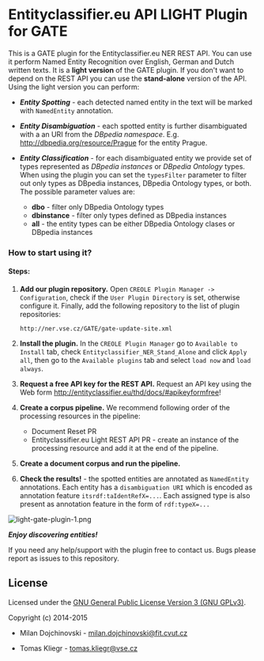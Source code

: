 # Entityclassifier.eu API LIGHT Plugin for GATE #

This is a GATE plugin for the Entityclassifier.eu NER REST API. You can use it perform Named Entity Recognition over English, German and Dutch written texts. It is a **light version** of the GATE plugin. If you don't want to depend on the REST API you can use the **stand-alone** version of the API. Using the light version you can perform:

* ***Entity Spotting*** - each detected named entity in the text will be marked with ```NamedEntity``` annotation.

* ***Entity Disambiguation*** - each spotted entity is further disambiguated with a an URI from the *DBpedia namespace*. E.g. http://dbpedia.org/resource/Prague for the entity Prague.

* ***Entity Classification*** - for each disambiguated entity we provide set of types represented as *DBpedia instances* or *DBpedia Ontology* types. When using the plugin you can set the ```typesFilter``` parameter to filter out only types as DBpedia instances, DBpedia Ontology types, or both. The possible parameter values are:
    * **dbo** - filter only DBpedia Ontology types
    * **dbinstance** - filter only types defined as DBpedia instances
    * **all** - the entity types can be either DBpedia Ontology clases or DBpedia instances


### How to start using it? ###

#### Steps: ####
1. **Add our plugin repository.** Open ```CREOLE Plugin Manager -> Configuration```, check if the ```User Plugin Directory``` is set, otherwise configure it. Finally, add the following repository to the list of plugin repositories:

    ```
    http://ner.vse.cz/GATE/gate-update-site.xml
    ```

2. **Install the plugin.**  In the ```CREOLE Plugin Manager``` go to ```Available to Install``` tab, check ```Entityclassifier_NER_Stand_Alone``` and click ```Apply all```, then go to the ```Available plugins``` tab and select ```load now``` and ```load always```.

3. **Request a free API key for the REST API.** Request an API key using the Web form http://entityclassifier.eu/thd/docs/#apikeyformfree!

4. **Create a corpus pipeline.** We recommend following order of the processing resources in the pipeline:

    * Document Reset PR
    * Entityclassifier.eu Light REST API PR - create an instance of the processing resource and add it at the end of the pipeline.

5. **Create a document corpus and run the pipeline.**

6. **Check the results!** - the spotted entities are annotated as ```NamedEntity``` annotations. Each entity has a ```disambiguation URI``` which is encoded as annotation feature ```itsrdf:taIdentRefX=...```. Each assigned type is also present as annotation feature in the form of ```rdf:typeX=...```

![light-gate-plugin-1.png](https://bitbucket.org/repo/M6EXM6/images/1690205146-light-gate-plugin-1.png)

***Enjoy discovering entities!***



If you need any help/support with the plugin free to contact us. Bugs please report as issues to this repository.

License
------

Licensed under the [GNU General Public License Version 3 (GNU GPLv3)](http://www.gnu.org/licenses/gpl.html).

Copyright (c) 2014-2015

* Milan Dojchinovski - <milan.dojchinovski@fit.cvut.cz>

* Tomas Kliegr - <tomas.kliegr@vse.cz>